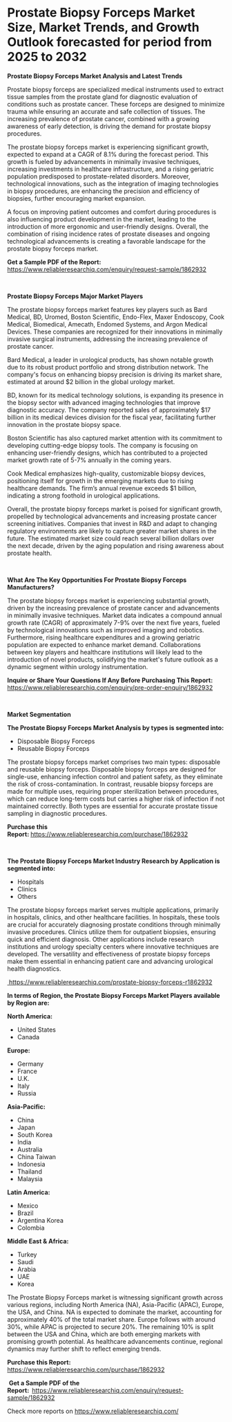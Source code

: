<p><h1>Prostate Biopsy Forceps Market Size, Market Trends, and Growth Outlook forecasted for period from 2025 to 2032</h1></p><p><strong>Prostate Biopsy Forceps Market Analysis and Latest Trends</strong></p>
<p><p>Prostate biopsy forceps are specialized medical instruments used to extract tissue samples from the prostate gland for diagnostic evaluation of conditions such as prostate cancer. These forceps are designed to minimize trauma while ensuring an accurate and safe collection of tissues. The increasing prevalence of prostate cancer, combined with a growing awareness of early detection, is driving the demand for prostate biopsy procedures.</p><p>The prostate biopsy forceps market is experiencing significant growth, expected to expand at a CAGR of 8.1% during the forecast period. This growth is fueled by advancements in minimally invasive techniques, increasing investments in healthcare infrastructure, and a rising geriatric population predisposed to prostate-related disorders. Moreover, technological innovations, such as the integration of imaging technologies in biopsy procedures, are enhancing the precision and efficiency of biopsies, further encouraging market expansion.</p><p>A focus on improving patient outcomes and comfort during procedures is also influencing product development in the market, leading to the introduction of more ergonomic and user-friendly designs. Overall, the combination of rising incidence rates of prostate diseases and ongoing technological advancements is creating a favorable landscape for the prostate biopsy forceps market.</p></p>
<p><strong>Get a Sample PDF of the Report:&nbsp;</strong> <a href="https://www.reliableresearchiq.com/enquiry/request-sample/1862932?utm_campaign=2580&utm_medium=2&utm_source=Github&utm_content=ia&utm_term=05032025&utm_id=prostate-biopsy-forceps">https://www.reliableresearchiq.com/enquiry/request-sample/1862932</a></p>
<p>&nbsp;</p>
<p><strong>Prostate Biopsy Forceps Major Market Players</strong></p>
<p><p>The prostate biopsy forceps market features key players such as Bard Medical, BD, Uromed, Boston Scientific, Endo-Flex, Maxer Endoscopy, Cook Medical, Biomedical, Amecath, Endomed Systems, and Argon Medical Devices. These companies are recognized for their innovations in minimally invasive surgical instruments, addressing the increasing prevalence of prostate cancer.</p><p>Bard Medical, a leader in urological products, has shown notable growth due to its robust product portfolio and strong distribution network. The company's focus on enhancing biopsy precision is driving its market share, estimated at around $2 billion in the global urology market.</p><p>BD, known for its medical technology solutions, is expanding its presence in the biopsy sector with advanced imaging technologies that improve diagnostic accuracy. The company reported sales of approximately $17 billion in its medical devices division for the fiscal year, facilitating further innovation in the prostate biopsy space.</p><p>Boston Scientific has also captured market attention with its commitment to developing cutting-edge biopsy tools. The company is focusing on enhancing user-friendly designs, which has contributed to a projected market growth rate of 5-7% annually in the coming years.</p><p>Cook Medical emphasizes high-quality, customizable biopsy devices, positioning itself for growth in the emerging markets due to rising healthcare demands. The firm’s annual revenue exceeds $1 billion, indicating a strong foothold in urological applications.</p><p>Overall, the prostate biopsy forceps market is poised for significant growth, propelled by technological advancements and increasing prostate cancer screening initiatives. Companies that invest in R&D and adapt to changing regulatory environments are likely to capture greater market shares in the future. The estimated market size could reach several billion dollars over the next decade, driven by the aging population and rising awareness about prostate health.</p></p>
<p>&nbsp;</p>
<p><strong>What Are The Key Opportunities For Prostate Biopsy Forceps Manufacturers?</strong></p>
<p><p>The prostate biopsy forceps market is experiencing substantial growth, driven by the increasing prevalence of prostate cancer and advancements in minimally invasive techniques. Market data indicates a compound annual growth rate (CAGR) of approximately 7-9% over the next five years, fueled by technological innovations such as improved imaging and robotics. Furthermore, rising healthcare expenditures and a growing geriatric population are expected to enhance market demand. Collaborations between key players and healthcare institutions will likely lead to the introduction of novel products, solidifying the market's future outlook as a dynamic segment within urology instrumentation.</p></p>
<p><strong>Inquire or Share Your Questions If Any Before Purchasing This Report:</strong> <a href="https://www.reliableresearchiq.com/enquiry/pre-order-enquiry/1862932?utm_campaign=2580&utm_medium=2&utm_source=Github&utm_content=ia&utm_term=05032025&utm_id=prostate-biopsy-forceps">https://www.reliableresearchiq.com/enquiry/pre-order-enquiry/1862932</a></p>
<p>&nbsp;</p>
<p><strong>Market Segmentation</strong></p>
<p><strong>The Prostate Biopsy Forceps Market Analysis by types is segmented into:</strong></p>
<p><ul><li>Disposable Biopsy Forceps</li><li>Reusable Biopsy Forceps</li></ul></p>
<p><p>The prostate biopsy forceps market comprises two main types: disposable and reusable biopsy forceps. Disposable biopsy forceps are designed for single-use, enhancing infection control and patient safety, as they eliminate the risk of cross-contamination. In contrast, reusable biopsy forceps are made for multiple uses, requiring proper sterilization between procedures, which can reduce long-term costs but carries a higher risk of infection if not maintained correctly. Both types are essential for accurate prostate tissue sampling in diagnostic procedures.</p></p>
<p><strong>Purchase this Report:&nbsp;</strong><a href="https://www.reliableresearchiq.com/purchase/1862932?utm_campaign=2580&utm_medium=2&utm_source=Github&utm_content=ia&utm_term=05032025&utm_id=prostate-biopsy-forceps">https://www.reliableresearchiq.com/purchase/1862932</a></p>
<p>&nbsp;</p>
<p><strong>The Prostate Biopsy Forceps Market Industry Research by Application is segmented into:</strong></p>
<p><ul><li>Hospitals</li><li>Clinics</li><li>Others</li></ul></p>
<p><p>The prostate biopsy forceps market serves multiple applications, primarily in hospitals, clinics, and other healthcare facilities. In hospitals, these tools are crucial for accurately diagnosing prostate conditions through minimally invasive procedures. Clinics utilize them for outpatient biopsies, ensuring quick and efficient diagnosis. Other applications include research institutions and urology specialty centers where innovative techniques are developed. The versatility and effectiveness of prostate biopsy forceps make them essential in enhancing patient care and advancing urological health diagnostics.</p></p>
<p><a href="https://www.reliableresearchiq.com/prostate-biopsy-forceps-r1862932?utm_campaign=2580&utm_medium=2&utm_source=Github&utm_content=ia&utm_term=05032025&utm_id=prostate-biopsy-forceps">&nbsp;https://www.reliableresearchiq.com/prostate-biopsy-forceps-r1862932</a></p>
<p><strong>In terms of Region, the Prostate Biopsy Forceps Market Players available by Region are:</strong></p>
<p>
    <p> <strong> North America: </strong>
        <ul>
            <li>United States</li>
            <li>Canada</li>
        </ul>
        </p> 
    <p> <strong> Europe: </strong>
        <ul>
            <li>Germany</li>
            <li>France</li>
            <li>U.K.</li>
            <li>Italy</li>
            <li>Russia</li>
        </ul>
        </p> 
    <p> <strong> Asia-Pacific: </strong>
        <ul>
            <li>China</li>
            <li>Japan</li>
            <li>South Korea</li>
            <li>India</li>
            <li>Australia</li>
            <li>China Taiwan</li>
            <li>Indonesia</li>
            <li>Thailand</li>
            <li>Malaysia</li>
        </ul>
        </p> 
    <p> <strong> Latin America: </strong>
        <ul>
            <li>Mexico</li>
            <li>Brazil</li>
            <li>Argentina Korea</li>
            <li>Colombia</li>
        </ul>
        </p> 
    <p> <strong> Middle East & Africa: </strong>
        <ul>
            <li>Turkey</li>
            <li>Saudi</li>
            <li>Arabia</li>
            <li>UAE</li>
            <li>Korea</li>
        </ul>
    </p>
    </p>
<p><p>The Prostate Biopsy Forceps market is witnessing significant growth across various regions, including North America (NA), Asia-Pacific (APAC), Europe, the USA, and China. NA is expected to dominate the market, accounting for approximately 40% of the total market share. Europe follows with around 30%, while APAC is projected to secure 20%. The remaining 10% is split between the USA and China, which are both emerging markets with promising growth potential. As healthcare advancements continue, regional dynamics may further shift to reflect emerging trends.</p></p>
<p><strong>Purchase this Report: </strong><a href="https://www.reliableresearchiq.com/purchase/1862932?utm_campaign=2580&utm_medium=2&utm_source=Github&utm_content=ia&utm_term=05032025&utm_id=prostate-biopsy-forceps">https://www.reliableresearchiq.com/purchase/1862932</a></p>
<p>&nbsp;<strong>Get a Sample PDF of the Report:&nbsp;&nbsp;</strong><a href="https://www.reliableresearchiq.com/enquiry/request-sample/1862932?utm_campaign=2580&utm_medium=2&utm_source=Github&utm_content=ia&utm_term=05032025&utm_id=prostate-biopsy-forceps">https://www.reliableresearchiq.com/enquiry/request-sample/1862932</a></p>
<p><strong></strong></p>
<p>Check more reports on <a href="https://www.reliableresearchiq.com/?utm_campaign=2580&utm_medium=2&utm_source=Github&utm_content=ia&utm_term=05032025&utm_id=prostate-biopsy-forceps">https://www.reliableresearchiq.com/</a></p>